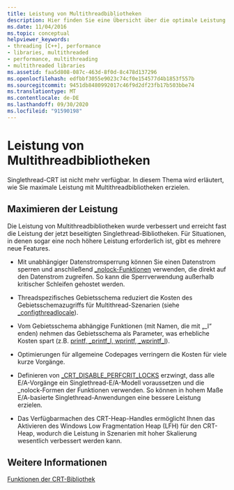 ```yaml
---
title: Leistung von Multithreadbibliotheken
description: Hier finden Sie eine Übersicht über die optimale Leistung der Multithreadbibliotheken der Microsoft C-Laufzeit.
ms.date: 11/04/2016
ms.topic: conceptual
helpviewer_keywords:
- threading [C++], performance
- libraries, multithreaded
- performance, multithreading
- multithreaded libraries
ms.assetid: faa5d808-087c-463d-8f0d-8c478d137296
ms.openlocfilehash: edfbbf3055e9023c74cf0e154577d4b1853f557b
ms.sourcegitcommit: 9451db8480992017c46f9d2df23fb17b503bbe74
ms.translationtype: MT
ms.contentlocale: de-DE
ms.lasthandoff: 09/30/2020
ms.locfileid: "91590198"
---
```

# <a name="multithreaded-libraries-performance"></a>Leistung von Multithreadbibliotheken

Singlethread-CRT ist nicht mehr verfügbar. In diesem Thema wird erläutert, wie Sie maximale Leistung mit Multithreadbibliotheken erzielen.

## <a name="maximizing-performance"></a>Maximieren der Leistung

Die Leistung von Multithreadbibliotheken wurde verbessert und erreicht fast die Leistung der jetzt beseitigten Singlethread-Bibliotheken. Für Situationen, in denen sogar eine noch höhere Leistung erforderlich ist, gibt es mehrere neue Features.

- Mit unabhängiger Datenstromsperrung können Sie einen Datenstrom sperren und anschließend [_nolock-Funktionen](../c-runtime-library/nolock-functions.md) verwenden, die direkt auf den Datenstrom zugreifen. So kann die Sperrverwendung außerhalb kritischer Schleifen gehostet werden.

- Threadspezifisches Gebietsschema reduziert die Kosten des Gebietsschemazugriffs für Multithread-Szenarien (siehe [_configthreadlocale](../c-runtime-library/reference/configthreadlocale.md)).

- Vom Gebietsschema abhängige Funktionen (mit Namen, die mit „_l“ enden) nehmen das Gebietsschema als Parameter, was erhebliche Kosten spart (z.B. [printf, _printf_l, wprintf, _wprintf_l](../c-runtime-library/reference/printf-printf-l-wprintf-wprintf-l.md)).

- Optimierungen für allgemeine Codepages verringern die Kosten für viele kurze Vorgänge.

- Definieren von [_CRT_DISABLE_PERFCRIT_LOCKS](../c-runtime-library/crt-disable-perfcrit-locks.md) erzwingt, dass alle E/A-Vorgänge ein Singlethread-E/A-Modell voraussetzen und die _nolock-Formen der Funktionen verwenden. So können in hohem Maße E/A-basierte Singlethread-Anwendungen eine bessere Leistung erzielen.

- Das Verfügbarmachen des CRT-Heap-Handles ermöglicht Ihnen das Aktivieren des Windows Low Fragmentation Heap (LFH) für den CRT-Heap, wodurch die Leistung in Szenarien mit hoher Skalierung wesentlich verbessert werden kann.

## <a name="see-also"></a>Weitere Informationen

[Funktionen der CRT-Bibliothek](../c-runtime-library/crt-library-features.md)
